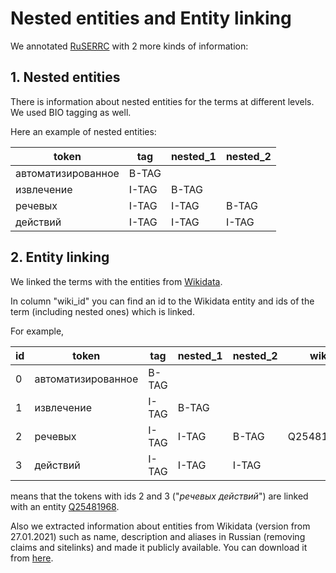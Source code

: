 # Nested entities and Entity linking

We annotated [RuSERRC](/russerc_el/data/) with 2 more kinds of information:

## 1. Nested entities

There is information about nested entities for the terms at different levels.
We used BIO tagging as well.

Here an example of nested entities:

| token              | tag   | nested_1 | nested_2 |
|--------------------|-------|----------|----------|
| автоматизированное | B-TAG |          |          |
| извлечение         | I-TAG |   B-TAG  |          |
| речевых            | I-TAG |   I-TAG  |   B-TAG  |
| действий           | I-TAG |   I-TAG  |   I-TAG  |

## 2. Entity linking

We linked the terms with the entities from [Wikidata](https://www.wikidata.org/).

In column "wiki_id" you can find an id to the Wikidata entity and ids of the term (including nested ones)
which is linked.

For example, 

| id | token              | tag   | nested_1 | nested_2 | wiki_id       |
|----|--------------------|-------|----------|----------|---------------|
| 0  | автоматизированное | B-TAG |          |          |               |
| 1  | извлечение         | I-TAG |   B-TAG  |          |               |
| 2  | речевых            | I-TAG |   I-TAG  |   B-TAG  | Q25481968:2,3 |
| 3  | действий           | I-TAG |   I-TAG  |   I-TAG  |               |

means that the tokens with ids 2 and 3 ("_речевых действий_") are linked with an entity 
[Q25481968](https://www.wikidata.org/wiki/Q25481968).

Also we extracted information about entities from Wikidata (version from 27.01.2021) such as name, 
description and aliases in Russian (removing claims and sitelinks) and made it publicly available. 
You can download it from
[here](https://drive.google.com/file/d/1KOJY92ektuAnmnXvDA9VJCnh9NeFplHQ/view?usp=sharing).

